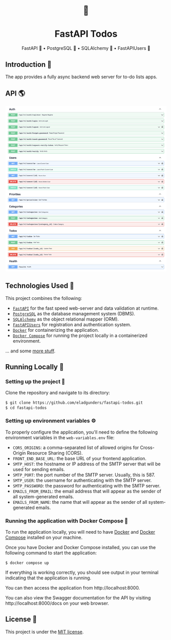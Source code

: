 <div align="center">
    <h1>🚀</h1>
  <h1>FastAPI Todos</h1>
  <p>FastAPI 🚀 • PostgreSQL 🐘 • SQLAlchemy 💠 • FastAPIUsers 👥</p>
</div>

## Introduction 🧚

The app provides a fully async backend web server for to-do lists apps.

## API 🌎 
[![API docs](docs/api.png)](https://github.com/eladgunders/fastapi-todos)

## Technologies Used 📱

This project combines the following:

- [`FastAPI`](https://fastapi.tiangolo.com/) for the fast speed web-server and data validation at runtime.
- [`PostgreSQL`](https://www.postgresql.org/) as the database management system (DBMS).
- [`SQLAlchemy`](https://www.sqlalchemy.org/) as the object relational mapper (ORM).
- [`FastAPIUsers`](https://fastapi-users.github.io/fastapi-users/) for registration and authentication system.
- [`Docker`](https://docs.docker.com) for containerizing the application.
- [`Docker Compose`](https://docs.docker.com/compose/) for running the project locally in a containerized environment.

... and some [more stuff](./requirements.txt).

## Running Locally 🏡

### Setting up the project 👷

Clone the repository and navigate to its directory:

    $ git clone https://github.com/eladgunders/fastapi-todos.git
    $ cd fastapi-todos

### Setting up environment variables ⚙️

To properly configure the application, you'll need to define the following environment variables in the ```web-variables.env``` file:

- ```CORS_ORIGINS```: a comma-separated list of allowed origins for Cross-Origin Resource Sharing (CORS).
- ```FRONT_END_BASE_URL```: the base URL of your frontend application.
- ```SMTP_HOST```: the hostname or IP address of the SMTP server that will be used for sending emails.
- ```SMTP_PORT```: the port number of the SMTP server. Usually, this is 587.
- ```SMTP_USER```: the username for authenticating with the SMTP server.
- ```SMTP_PASSWORD```: the password for authenticating with the SMTP server.
- ```EMAILS_FROM_EMAIL```: the email address that will appear as the sender of all system-generated emails.
- ```EMAILS_FROM_NAME```: the name that will appear as the sender of all system-generated emails.

### Running the application with Docker Compose 🐳

To run the application locally, you will need to have [Docker](https://docs.docker.com/get-docker/)
and [Docker Compose](https://docs.docker.com/compose/install/) installed on your machine.

Once you have Docker and Docker Compose installed, you can use the following command to start the application:

    $ docker compose up

If everything is working correctly, you should see output in your terminal indicating
that the application is running.

You can then access the application from http://localhost:8000.

You can also view the Swagger documentation for the API by visiting http://localhost:8000/docs on your web browser.

## License 📜

This project is under the [MIT license](./LICENSE).
